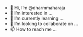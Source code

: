 - 👋 Hi, I’m @dharmmaharaja
- 👀 I’m interested in ...
- 🌱 I’m currently learning ...
- 💞️ I’m looking to collaborate on ...
- 📫 How to reach me ...

<!---
dharmmaharaja/dharmmaharaja is a ✨ special ✨ repository because its `README.md` (this file) appears on your GitHub profile.
You can click the Preview link to take a look at your changes.
--->
